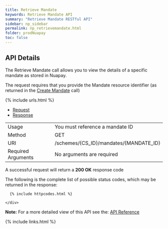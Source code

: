 ```yaml
---
title: Retrieve Mandate
keywords: Retrieve Mandate API
summary: "Retrieve Mandate RESTful API"
sidebar: np_sidebar
permalink: np_retrievemandate.html
folder: prodNuapay
toc: false
---
```


## API Details

The Retrieve Mandate call allows you to view the details of a specific mandate as stored in Nuapay.

The request requires that you provide the Mandate resource identifier (as returned in the <a href="np_createmandate.html">Create Mandate</a> call)

{% include urls.html %}

<ul id="profileTabs" class="nav nav-tabs">
    <li class="active"><a href="#profile" data-toggle="tab">Request</a></li>
    <li><a href="#about" data-toggle="tab">Response</a></li>
   
</ul>
  <div class="tab-content">
<div role="tabpanel" class="tab-pane active" id="profile">


  <table>
<colgroup>
<col width="30%" />
<col width="90%" />
</colgroup>

<tbody>
<tr>
<td markdown="span">Usage</td>
<td markdown="span">You must reference a mandate ID</td>
</tr>
<tr>
<td markdown="span">Method</td>
<td markdown="span"><span class="label label-success">GET </span>
</td>
</tr>
<tr>
<td markdown="span">URI</td>
<td markdown="span">/schemes/{CS_ID}/mandates/{MANDATE_ID}
</td>
</tr>
<tr>
<td markdown="span">Required Arguments</td>
<td markdown="span">No arguments are required
</td>
</tr>
</tbody>
</table>



</div>

<div role="tabpanel" class="tab-pane" id="about">
<p>A successful request will return a <b>200 OK</b> response code</p>
<p>The following is the complete list of possible status codes, which may be returned in the response:</p>
    
      {% include httpcodes.html %}
    
    </div>


</div>

<b>Note:</b> For a more detailed view of this API see the: <a href="https://docs.nuapay.com/v1/#retrieve-mandate" target = '_blank'><i class="fa fa-cogs"></i> API Reference</a>


<!--{% include swaggerlink.html %}-->


{% include links.html %}
